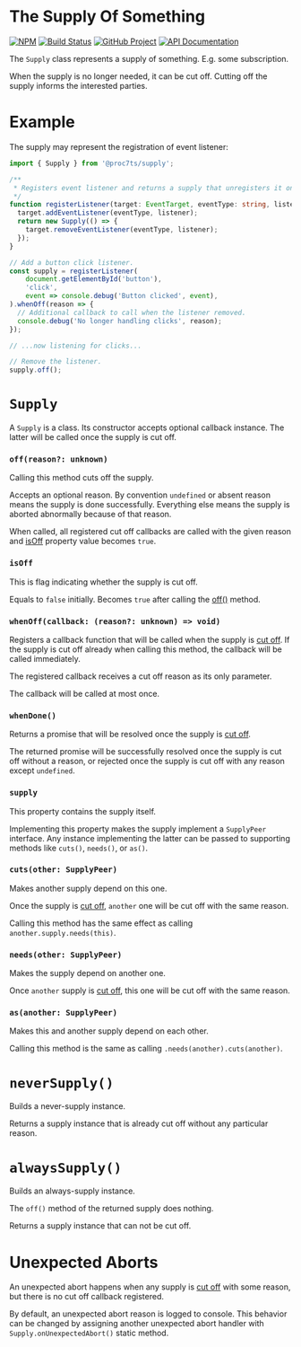 The Supply Of Something
=======================

[![NPM][npm-image]][npm-url]
[![Build Status][build-status-img]][build-status-link]
[![GitHub Project][github-image]][github-url]
[![API Documentation][api-docs-image]][API documentation]

The `Supply` class represents a supply of something. E.g. some subscription.

When the supply is no longer needed, it can be cut off. Cutting off the supply informs the interested parties. 

[npm-image]: https://img.shields.io/npm/v/@proc7ts/supply.svg?logo=npm
[npm-url]: https://www.npmjs.com/package/@proc7ts/supply
[build-status-img]: https://github.com/proc7ts/supply/workflows/Build/badge.svg
[build-status-link]: https://github.com/proc7ts/supply/actions?query=workflow%3ABuild
[github-image]: https://img.shields.io/static/v1?logo=github&label=GitHub&message=project&color=informational
[github-url]: https://github.com/proc7ts/supply
[api-docs-image]: https://img.shields.io/static/v1?logo=typescript&label=API&message=docs&color=informational
[API documentation]: https://proc7ts.github.io/supply/ 


Example
=======

The supply may represent the registration of event listener:

```typescript
import { Supply } from '@proc7ts/supply';

/**
 * Registers event listener and returns a supply that unregisters it once cut off.
 */
function registerListener(target: EventTarget, eventType: string, listener: (event: Event) => void): Supply {
  target.addEventListener(eventType, listener);
  return new Supply(() => {
    target.removeEventListener(eventType, listener);
  });
}

// Add a button click listener.
const supply = registerListener(
    document.getElementById('button'),
    'click',
    event => console.debug('Button clicked', event),
).whenOff(reason => {
  // Additional callback to call when the listener removed.
  console.debug('No longer handling clicks', reason);
});

// ...now listening for clicks...

// Remove the listener.
supply.off();
```

`Supply`
========

A `Supply` is a class. Its constructor accepts optional callback instance. The latter will be called once the supply
is cut off.

### `off(reason?: unknown)`

[off()]: #offreason-unknown
[cut off]: #offreason-unknown

Calling this method cuts off the supply.

Accepts an optional reason. By convention `undefined` or absent reason means the supply is done successfully.
Everything else means the supply is aborted abnormally because of that reason.

When called, all registered cut off callbacks are called with the given reason and [isOff] property value becomes
`true`.


### `isOff`

[isOff]: #isoff

This is flag indicating whether the supply is cut off.

Equals to `false` initially. Becomes `true` after calling the [off()] method.


### `whenOff(callback: (reason?: unknown) => void)`

Registers a callback function that will be called when the supply is [cut off]. If the supply is cut off already when
calling this method, the callback will be called immediately.

The registered callback receives a cut off reason as its only parameter.

The callback will be called at most once.


### `whenDone()`

Returns a promise that will be resolved once the supply is [cut off].

The returned promise will be successfully resolved once the supply is cut off without a reason, or rejected once the
supply is cut off with any reason except `undefined`.


### `supply`

This property contains the supply itself.

Implementing this property makes the supply implement a `SupplyPeer` interface. Any instance implementing the latter
can be passed to supporting methods like `cuts()`, `needs()`, or `as()`.


### `cuts(other: SupplyPeer)`

Makes another supply depend on this one.

Once the supply is [cut off], `another` one will be cut off with the same reason.

Calling this method has the same effect as calling `another.supply.needs(this)`.


### `needs(other: SupplyPeer)`

Makes the supply depend on another one.

Once `another` supply is [cut off], this one will be cut off with the same reason.


### `as(another: SupplyPeer)`

Makes this and another supply depend on each other.

Calling this method is the same as calling `.needs(another).cuts(another)`.


`neverSupply()`
===============

Builds a never-supply instance.

Returns a supply instance that is already cut off without any particular reason.
                                                                                

`alwaysSupply()`
================

Builds an always-supply instance.

The `off()` method of the returned supply does nothing.

Returns a supply instance that can not be cut off.


Unexpected Aborts
=================

An unexpected abort happens when any supply is [cut off] with some reason, but there is no cut off callback registered.

By default, an unexpected abort reason is logged to console. This behavior can be changed by assigning another
unexpected abort handler with `Supply.onUnexpectedAbort()` static method.
